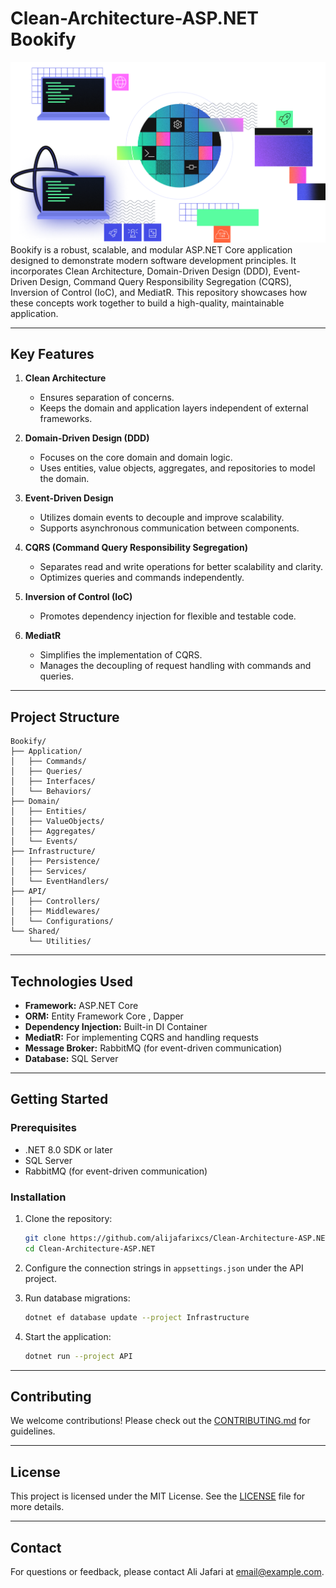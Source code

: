 
# Clean-Architecture-ASP.NET Bookify
![Clean Architecture ASP.NET Bookify](https://github.com/alijafarixcs/Clean-Architecture-ASP.NET/blob/main/Graphics3.png?raw=true)
Bookify is a robust, scalable, and modular ASP.NET Core application designed to demonstrate modern software development principles. It incorporates Clean Architecture, Domain-Driven Design (DDD), Event-Driven Design, Command Query Responsibility Segregation (CQRS), Inversion of Control (IoC), and MediatR. This repository showcases how these concepts work together to build a high-quality, maintainable application.

---

## Key Features

1. **Clean Architecture**
   - Ensures separation of concerns.
   - Keeps the domain and application layers independent of external frameworks.

2. **Domain-Driven Design (DDD)**
   - Focuses on the core domain and domain logic.
   - Uses entities, value objects, aggregates, and repositories to model the domain.

3. **Event-Driven Design**
   - Utilizes domain events to decouple and improve scalability.
   - Supports asynchronous communication between components.

4. **CQRS (Command Query Responsibility Segregation)**
   - Separates read and write operations for better scalability and clarity.
   - Optimizes queries and commands independently.

5. **Inversion of Control (IoC)**
   - Promotes dependency injection for flexible and testable code.

6. **MediatR**
   - Simplifies the implementation of CQRS.
   - Manages the decoupling of request handling with commands and queries.

---

## Project Structure

```plaintext
Bookify/
├── Application/
│   ├── Commands/
│   ├── Queries/
│   ├── Interfaces/
│   └── Behaviors/
├── Domain/
│   ├── Entities/
│   ├── ValueObjects/
│   ├── Aggregates/
│   └── Events/
├── Infrastructure/
│   ├── Persistence/
│   ├── Services/
│   └── EventHandlers/
├── API/
│   ├── Controllers/
│   ├── Middlewares/
│   └── Configurations/
└── Shared/
    └── Utilities/
```

---

## Technologies Used

- **Framework:** ASP.NET Core
- **ORM:** Entity Framework Core , Dapper
- **Dependency Injection:** Built-in DI Container
- **MediatR:** For implementing CQRS and handling requests
- **Message Broker:** RabbitMQ (for event-driven communication)
- **Database:** SQL Server

---

## Getting Started

### Prerequisites

- .NET 8.0 SDK or later
- SQL Server
- RabbitMQ (for event-driven communication)

### Installation

1. Clone the repository:
   ```bash
   git clone https://github.com/alijafarixcs/Clean-Architecture-ASP.NET.git
   cd Clean-Architecture-ASP.NET
   ```

2. Configure the connection strings in `appsettings.json` under the API project.

3. Run database migrations:
   ```bash
   dotnet ef database update --project Infrastructure
   ```

4. Start the application:
   ```bash
   dotnet run --project API
   ```

---

## Contributing

We welcome contributions! Please check out the [CONTRIBUTING.md](CONTRIBUTING.md) for guidelines.

---

## License

This project is licensed under the MIT License. See the [LICENSE](LICENSE) file for more details.

---

## Contact

For questions or feedback, please contact Ali Jafari at [email@example.com](mailto:email@example.com).

